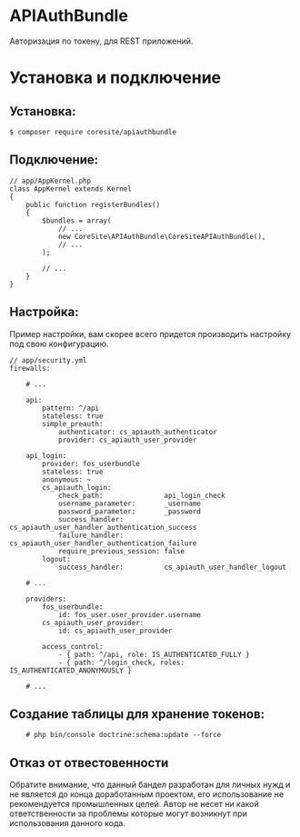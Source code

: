 # APIAuthBundle

Авторизация по токену, для REST приложений.

Установка и подключение
=======================

Установка:
----------

    $ composer require coresite/apiauthbundle
    
Подключение:
------------

    // app/AppKernel.php
    class AppKernel extends Kernel
    {
        public function registerBundles()
        {
            $bundles = array(
                // ...
                new CoreSite\APIAuthBundle\CoreSiteAPIAuthBundle(),
                // ...
            );

            // ...
        }
    }   
     
Настройка:
----------

Пример настройки, вам скорее всего придется производить настройку под свою конфигурацию.

    // app/security.yml
    firewalls:
    
        # ...
        
        api:
            pattern: ^/api
            stateless: true
            simple_preauth:
                authenticator: cs_apiauth_authenticator
                provider: cs_apiauth_user_provider

        api_login:
            provider: fos_userbundle
            stateless: true
            anonymous: ~
            cs_apiauth_login:
                check_path:               api_login_check
                username_parameter:       _username
                password_parameter:       _password
                success_handler:          cs_apiauth_user_handler_authentication_success
                failure_handler:          cs_apiauth_user_handler_authentication_failure
                require_previous_session: false
            logout:
                success_handler:          cs_apiauth_user_handler_logout
        
        # ...
                        
        providers:
            fos_userbundle:
                id: fos_user.user_provider.username
            cs_apiauth_user_provider:
                id: cs_apiauth_user_provider
        
            access_control:
                - { path: ^/api, role: IS_AUTHENTICATED_FULLY }
                - { path: ^/login_check, roles: IS_AUTHENTICATED_ANONYMOUSLY }     
        
        # ...                   
                
Создание таблицы для хранение токенов:
--------------------------------------  
        # php bin/console doctrine:schema:update --force 
        
Отказ от отвестовенности
------------------------
        
Обратите внимание, что данный бандел разработан для личных нужд и не является до конца доработанным проектом, его использование не рекомендуется промышленных целей. Автор не несет ни какой ответственности за проблемы которые могут возникнут при использования данного кода.
        
        